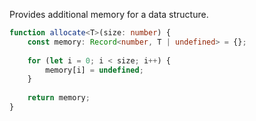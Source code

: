 Provides additional memory for a data structure.

```typescript
function allocate<T>(size: number) {
	const memory: Record<number, T | undefined> = {};
	
	for (let i = 0; i < size; i++) {
		memory[i] = undefined;
	}
	
	return memory;
}
```